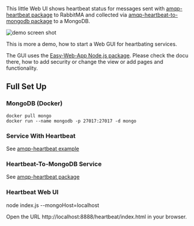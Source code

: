 This little Web UI shows heartbeat status for messages sent with 
[amqp-heartbeat package](https://www.npmjs.com/package/amqp-heartbeat) 
to RabbitMA and collected via
[amqp-heartbeat-to-mongodb package](https://www.npmjs.com/package/amqp-heartbeat-to-mongodb)
to a MongoDB. 

![demo screen shot](http://bit.ly/heartbeat_web_ui) 
 
This is more a demo, how to start a Web GUI for heartbating services.
 
The GUI uses the [Easy-Web-App Node.js package](https://www.npmjs.com/package/easy-web-app). 
Please check the docu there, how to add security or change the view or add pages and functionality. 

## Full Set Up

### MongoDB (Docker)

    docker pull mongo
    docker run --name mongodb -p 27017:27017 -d mongo
    
### Service With Heartbeat

See [amqp-heartbeat example](https://github.com/ma-ha/amqp-heartbeat) 
    
### Heartbeat-To-MongoDB Service

See [amqp-heartbeat package](https://github.com/ma-ha/amqp-heartbeat-to-mongodb) 

### Heartbeat Web UI

   node index.js --mongoHost=localhost 
   
Open the URL http://localhost:8888/heartbeat/index.html in your browser.
